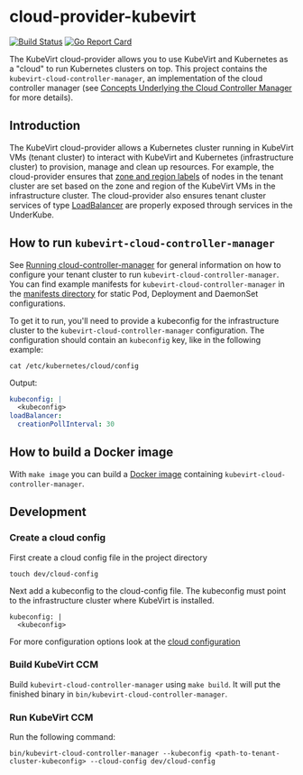 # cloud-provider-kubevirt
[![Build Status](https://travis-ci.org/kubevirt/cloud-provider-kubevirt.svg?branch=master)](https://travis-ci.org/kubevirt/cloud-provider-kubevirt)
[![Go Report Card](https://goreportcard.com/badge/github.com/kubevirt/cloud-provider-kubevirt)](https://goreportcard.com/report/github.com/kubevirt/cloud-provider-kubevirt)

The KubeVirt cloud-provider allows you to use KubeVirt and Kubernetes as a "cloud" to run Kubernetes clusters on top.
This project contains the `kubevirt-cloud-controller-manager`, an implementation of the cloud controller manager (see
[Concepts Underlying the Cloud Controller Manager](https://kubernetes.io/docs/concepts/architecture/cloud-controller/)
for more details).

## Introduction
The KubeVirt cloud-provider allows a Kubernetes cluster running in KubeVirt VMs (tenant cluster) to
interact with KubeVirt and Kubernetes (infrastructure cluster) to provision, manage and clean up resources. For example, the
cloud-provider ensures that [zone and region
labels](https://kubernetes.io/docs/reference/kubernetes-api/labels-annotations-taints/#failure-domainbetakubernetesiozone)
of nodes in the tenant cluster are set based on the zone and region of the KubeVirt VMs in the infrastructure cluster.
The cloud-provider also ensures tenant cluster services of type
[LoadBalancer](https://kubernetes.io/docs/concepts/services-networking/service/#loadbalancer) are properly exposed
through services in the UnderKube.

## How to run `kubevirt-cloud-controller-manager`
See [Running cloud-controller-manager](https://kubernetes.io/docs/tasks/administer-cluster/running-cloud-controller/#running-cloud-controller-manager)
for general information on how to configure your tenant cluster to run `kubevirt-cloud-controller-manager`. You can
find example manifests for `kubevirt-cloud-controller-manager` in the [manifests directory](cluster/manifests) for
static Pod, Deployment and DaemonSet configurations.

To get it to run, you'll need to provide a kubeconfig for the infrastructure cluster to the `kubevirt-cloud-controller-manager` configuration.
The configuration should contain an `kubeconfig` key, like in the following example:
```shell
cat /etc/kubernetes/cloud/config
```
Output:
```yaml
kubeconfig: |
  <kubeconfig>
loadBalancer:
  creationPollInterval: 30
```

## How to build a Docker image
With `make image` you can build a [Docker image](build/images/kubevirt-cloud-controller-manager) containing `kubevirt-cloud-controller-manager`.

## Development
### Create a cloud config
First create a cloud config file in the project directory
```shell
touch dev/cloud-config
```
Next add a kubeconfig to the cloud-config file.
The kubeconfig must point to the infrastructure cluster where KubeVirt is installed.
```shell
kubeconfig: |
  <kubeconfig>
```
For more configuration options look at the
[cloud configuration](https://github.com/kubevirt/cloud-provider-kubevirt/blob/main/pkg/cloudprovider/kubevirt/cloud.go#L30) 

### Build KubeVirt CCM
Build `kubevirt-cloud-controller-manager` using `make build`. It will put the finished binary in
`bin/kubevirt-cloud-controller-manager`. 

### Run KubeVirt CCM
Run the following command:
```shell
bin/kubevirt-cloud-controller-manager --kubeconfig <path-to-tenant-cluster-kubeconfig> --cloud-config dev/cloud-config 
```
